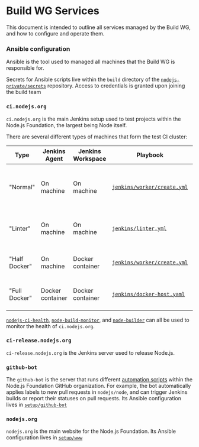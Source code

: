 # Build WG Services

This document is intended to outline all services managed by the Build WG,
and how to configure and operate them.

### Ansible configuration

Ansible is the tool used to managed all machines that the Build WG is responsible for.

Secrets for Ansible scripts live within the `build` directory of the [`nodejs-private/secrets`](https://github.com/nodejs-private/secrets/tree/master/build) repository. Access to credentials is granted upon joining the build team

### `ci.nodejs.org`

`ci.nodejs.org` is the main Jenkins setup used to test projects within
the Node.js Foundation, the largest being Node itself.

There are several different types of machines that form the test CI
cluster:

| Type  | Jenkins Agent | Jenkins Workspace | Playbook | Notes |
|---|---|---|---|---|
| "Normal"  | On machine | On machine | [`jenkins/worker/create.yml`](https://github.com/nodejs/build/blob/master/ansible/playbooks/jenkins/worker/create.yml) | Run-of-the-mill, most common type of worker |
| "Linter"  | On machine | On machine | [`jenkins/linter.yml`](https://github.com/nodejs/build/blob/master/ansible/playbooks/jenkins/linter.yml) | Dedicated machines for `node-test-linter` |
| "Half Docker"  | On machine | Docker container | [`jenkins/worker/create.yml`](https://github.com/nodejs/build/blob/master/ansible/playbooks/jenkins/worker/create.yml) |  Raspbery Pi, Scaleway ARM v7 |
| "Full Docker"  |  Docker container | Docker container  | [`jenkins/docker-host.yaml`](https://github.com/nodejs/build/blob/master/ansible/playbooks/jenkins/docker-host.yaml) | Special case Linux machines |

[`nodejs-ci-health`](https://nodejs-ci-health.mmarchini.me/),
[`node-build-monitor`](http://node-build-monitor.herokuapp.com/), and
[`node-builder`](http://node-builder.herokuapp.com/) can all be used to
monitor the health of `ci.nodejs.org`.

### `ci-release.nodejs.org`

`ci-release.nodejs.org` is the Jenkins server used to release Node.js.

### `github-bot`

The `github-bot` is the server that runs different [automation scripts](https://github.com/nodejs/github-bot/tree/master/scripts) within the Node.js Foundation GitHub organization. For example, the bot automatically applies labels to new pull requests in `nodejs/node`, and can trigger Jenkins builds or report their statuses on pull requests. Its Ansible configuration lives in [`setup/github-bot`](https://github.com/nodejs/build/tree/master/setup/github-bot)

### `nodejs.org`

`nodejs.org` is the main website for the Node.js Foundation. Its Ansible configuration lives in [`setup/www`](https://github.com/nodejs/build/tree/master/setup/www)
